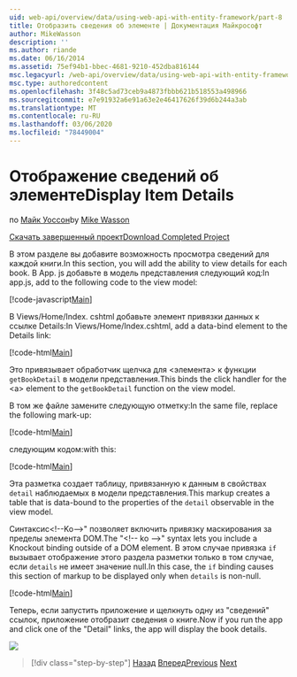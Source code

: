 ```yaml
---
uid: web-api/overview/data/using-web-api-with-entity-framework/part-8
title: Отобразить сведения об элементе | Документация Майкрософт
author: MikeWasson
description: ''
ms.author: riande
ms.date: 06/16/2014
ms.assetid: 75ef94b1-bbec-4681-9210-452dba816144
msc.legacyurl: /web-api/overview/data/using-web-api-with-entity-framework/part-8
msc.type: authoredcontent
ms.openlocfilehash: 3f48c5ad73ceb9a4873fbbb621b518553a498966
ms.sourcegitcommit: e7e91932a6e91a63e2e46417626f39d6b244a3ab
ms.translationtype: MT
ms.contentlocale: ru-RU
ms.lasthandoff: 03/06/2020
ms.locfileid: "78449004"
---
```

# <a name="display-item-details"></a><span data-ttu-id="91385-102">Отображение сведений об элементе</span><span class="sxs-lookup"><span data-stu-id="91385-102">Display Item Details</span></span>

<span data-ttu-id="91385-103">по [Майк Уоссон](https://github.com/MikeWasson)</span><span class="sxs-lookup"><span data-stu-id="91385-103">by [Mike Wasson](https://github.com/MikeWasson)</span></span>

[<span data-ttu-id="91385-104">Скачать завершенный проект</span><span class="sxs-lookup"><span data-stu-id="91385-104">Download Completed Project</span></span>](https://github.com/MikeWasson/BookService)

<span data-ttu-id="91385-105">В этом разделе вы добавите возможность просмотра сведений для каждой книги.</span><span class="sxs-lookup"><span data-stu-id="91385-105">In this section, you will add the ability to view details for each book.</span></span> <span data-ttu-id="91385-106">В App. js добавьте в модель представления следующий код:</span><span class="sxs-lookup"><span data-stu-id="91385-106">In app.js, add to the following code to the view model:</span></span>

[!code-javascript[Main](part-8/samples/sample1.js)]

<span data-ttu-id="91385-107">В Views/Home/Index. cshtml добавьте элемент привязки данных к ссылке Details:</span><span class="sxs-lookup"><span data-stu-id="91385-107">In Views/Home/Index.cshtml, add a data-bind element to the Details link:</span></span>

[!code-html[Main](part-8/samples/sample2.html?highlight=5)]

<span data-ttu-id="91385-108">Это привязывает обработчик щелчка для &lt;элемента&gt; к функции `getBookDetail` в модели представления.</span><span class="sxs-lookup"><span data-stu-id="91385-108">This binds the click handler for the &lt;a&gt; element to the `getBookDetail` function on the view model.</span></span>

<span data-ttu-id="91385-109">В том же файле замените следующую отметку:</span><span class="sxs-lookup"><span data-stu-id="91385-109">In the same file, replace the following mark-up:</span></span>

[!code-html[Main](part-8/samples/sample3.html)]

<span data-ttu-id="91385-110">следующим кодом:</span><span class="sxs-lookup"><span data-stu-id="91385-110">with this:</span></span>

[!code-html[Main](part-8/samples/sample4.html)]

<span data-ttu-id="91385-111">Эта разметка создает таблицу, привязанную к данным в свойствах `detail` наблюдаемых в модели представления.</span><span class="sxs-lookup"><span data-stu-id="91385-111">This markup creates a table that is data-bound to the properties of the `detail` observable in the view model.</span></span>

<span data-ttu-id="91385-112">Синтаксис&lt;!--Ko--&gt;&quot; позволяет включить привязку маскирования за пределы элемента DOM.</span><span class="sxs-lookup"><span data-stu-id="91385-112">The "&lt;!-- ko --&gt;&quot; syntax lets you include a Knockout binding outside of a DOM element.</span></span> <span data-ttu-id="91385-113">В этом случае привязка `if` вызывает отображение этого раздела разметки только в том случае, если `details` не имеет значение null.</span><span class="sxs-lookup"><span data-stu-id="91385-113">In this case, the `if` binding causes this section of markup to be displayed only when `details` is non-null.</span></span>

[!code-html[Main](part-8/samples/sample5.html)]

<span data-ttu-id="91385-114">Теперь, если запустить приложение и щелкнуть одну из &quot;сведений&quot; ссылок, приложение отобразит сведения о книге.</span><span class="sxs-lookup"><span data-stu-id="91385-114">Now if you run the app and click one of the &quot;Detail&quot; links, the app will display the book details.</span></span>

[![](part-8/_static/image2.png)](part-8/_static/image1.png)

> [!div class="step-by-step"]
> <span data-ttu-id="91385-115">[Назад](part-7.md)
> [Вперед](part-9.md)</span><span class="sxs-lookup"><span data-stu-id="91385-115">[Previous](part-7.md)
[Next](part-9.md)</span></span>
